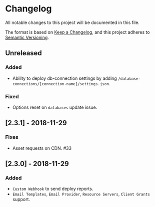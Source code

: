 # Changelog
All notable changes to this project will be documented in this file.

The format is based on [Keep a Changelog](https://keepachangelog.com/en/1.0.0/),
and this project adheres to [Semantic Versioning](https://semver.org/spec/v2.0.0.html).

## Unreleased

### Added
- Ability to deploy db-connection settings by adding `/database-connections/[connection-name]/settings.json`.

### Fixed
- Options reset on `databases` update issue. 

## [2.3.1] - 2018-11-29

### Fixes
- Asset requests on CDN. #33

## [2.3.0] - 2018-11-29

### Added
- `Custom Webhook` to send deploy reports.
- `Email Templates`, `Email Provider`, `Resource Servers`, `Client Grants` support. 
